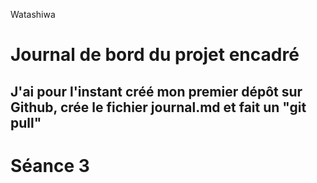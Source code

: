Watashiwa


# Journal de bord du projet encadré

##	J'ai pour l'instant créé mon premier dépôt sur Github, crée le fichier journal.md et fait un "git pull"

# Séance 3